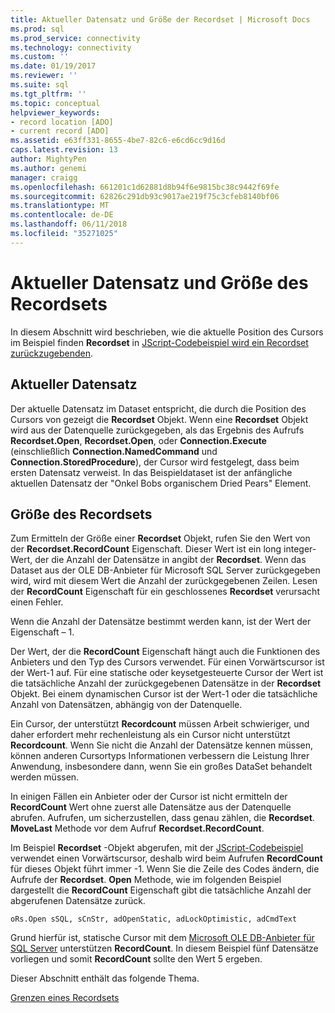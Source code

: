```yaml
---
title: Aktueller Datensatz und Größe der Recordset | Microsoft Docs
ms.prod: sql
ms.prod_service: connectivity
ms.technology: connectivity
ms.custom: ''
ms.date: 01/19/2017
ms.reviewer: ''
ms.suite: sql
ms.tgt_pltfrm: ''
ms.topic: conceptual
helpviewer_keywords:
- record location [ADO]
- current record [ADO]
ms.assetid: e63ff331-8655-4be7-82c6-e6cd6cc9d16d
caps.latest.revision: 13
author: MightyPen
ms.author: genemi
manager: craigg
ms.openlocfilehash: 661201c1d62881d8b94f6e9815bc38c9442f69fe
ms.sourcegitcommit: 62826c291db93c9017ae219f75c3cfeb8140bf06
ms.translationtype: MT
ms.contentlocale: de-DE
ms.lasthandoff: 06/11/2018
ms.locfileid: "35271025"
---
```

# <a name="current-record-and-size-of-recordset"></a>Aktueller Datensatz und Größe des Recordsets
In diesem Abschnitt wird beschrieben, wie die aktuelle Position des Cursors im Beispiel finden **Recordset** in [JScript-Codebeispiel wird ein Recordset zurückzugebenden](../../../ado/guide/data/jscript-code-example-to-return-a-recordset.md).  
  
## <a name="current-record"></a>Aktueller Datensatz  
 Der aktuelle Datensatz im Dataset entspricht, die durch die Position des Cursors von gezeigt die **Recordset** Objekt. Wenn eine **Recordset** Objekt wird aus der Datenquelle zurückgegeben, als das Ergebnis des Aufrufs **Recordset.Open**, **Recordset.Open**, oder **Connection.Execute**  (einschließlich **Connection.NamedCommand** und **Connection.StoredProcedure**), der Cursor wird festgelegt, dass beim ersten Datensatz verweist. In das Beispieldataset ist der anfängliche aktuellen Datensatz der "Onkel Bobs organischem Dried Pears" Element.  
  
## <a name="size-of-recordset"></a>Größe des Recordsets  
 Zum Ermitteln der Größe einer **Recordset** Objekt, rufen Sie den Wert von der **Recordset.RecordCount** Eigenschaft. Dieser Wert ist ein long integer-Wert, der die Anzahl der Datensätze in angibt der **Recordset**. Wenn das Dataset aus der OLE DB-Anbieter für Microsoft SQL Server zurückgegeben wird, wird mit diesem Wert die Anzahl der zurückgegebenen Zeilen. Lesen der **RecordCount** Eigenschaft für ein geschlossenes **Recordset** verursacht einen Fehler.  
  
 Wenn die Anzahl der Datensätze bestimmt werden kann, ist der Wert der Eigenschaft – 1.  
  
 Der Wert, der die **RecordCount** Eigenschaft hängt auch die Funktionen des Anbieters und den Typ des Cursors verwendet. Für einen Vorwärtscursor ist der Wert-1 auf. Für eine statische oder keysetgesteuerte Cursor der Wert ist die tatsächliche Anzahl der zurückgegebenen Datensätze in der **Recordset** Objekt. Bei einem dynamischen Cursor ist der Wert-1 oder die tatsächliche Anzahl von Datensätzen, abhängig von der Datenquelle.  
  
 Ein Cursor, der unterstützt **Recordcount** müssen Arbeit schwieriger, und daher erfordert mehr rechenleistung als ein Cursor nicht unterstützt **Recordcount**. Wenn Sie nicht die Anzahl der Datensätze kennen müssen, können anderen Cursortyps Informationen verbessern die Leistung Ihrer Anwendung, insbesondere dann, wenn Sie ein großes DataSet behandelt werden müssen.  
  
 In einigen Fällen ein Anbieter oder der Cursor ist nicht ermitteln der **RecordCount** Wert ohne zuerst alle Datensätze aus der Datenquelle abrufen. Aufrufen, um sicherzustellen, dass genau zählen, die **Recordset**. **MoveLast** Methode vor dem Aufruf **Recordset.RecordCount**.  
  
 Im Beispiel **Recordset** -Objekt abgerufen, mit der [JScript-Codebeispiel](../../../ado/guide/data/jscript-code-example-to-return-a-recordset.md) verwendet einen Vorwärtscursor, deshalb wird beim Aufrufen **RecordCount** für dieses Objekt führt immer -1. Wenn Sie die Zeile des Codes ändern, die Aufrufe der **Recordset**. **Open** Methode, wie im folgenden Beispiel dargestellt die **RecordCount** Eigenschaft gibt die tatsächliche Anzahl der abgerufenen Datensätze zurück.  
  
```  
oRs.Open sSQL, sCnStr, adOpenStatic, adLockOptimistic, adCmdText   
```  
  
 Grund hierfür ist, statische Cursor mit dem [Microsoft OLE DB-Anbieter für SQL Server](../../../ado/guide/appendixes/microsoft-ole-db-provider-for-sql-server.md) unterstützen **RecordCount**. In diesem Beispiel fünf Datensätze vorliegen und somit **RecordCount** sollte den Wert 5 ergeben.  
  
 Dieser Abschnitt enthält das folgende Thema.  
  
 [Grenzen eines Recordsets](../../../ado/guide/data/boundaries-of-a-recordset.md)
